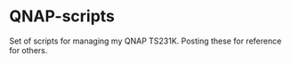 # QNAP-scripts

Set of scripts for managing my QNAP TS231K.  Posting these for reference for others.
